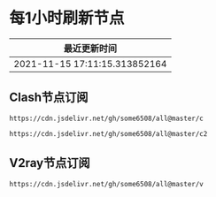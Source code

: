 # 每1小时刷新节点

|最近更新时间|
| :----: |
|2021-11-15 17:11:15.313852164|

## Clash节点订阅
````
https://cdn.jsdelivr.net/gh/some6508/all@master/c
````
````
https://cdn.jsdelivr.net/gh/some6508/all@master/c2
````

## V2ray节点订阅
````
https://cdn.jsdelivr.net/gh/some6508/all@master/v
````
